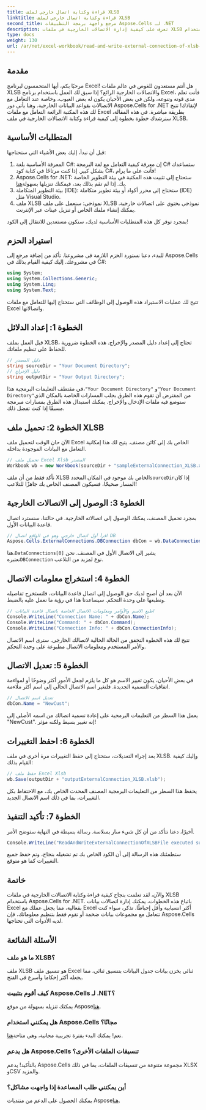 ```yaml
---
title: قراءة وكتابة اتصال خارجي لملف XLSB
linktitle: قراءة وكتابة اتصال خارجي لملف XLSB
second_title: مرجع واجهة برمجة التطبيقات Aspose.Cells لـ .NET
description: تعرف على كيفية إدارة الاتصالات الخارجية في ملفات XLSB باستخدام Aspose.Cells لـ .NET في هذا البرنامج التعليمي الشامل.
type: docs
weight: 130
url: /ar/net/excel-workbook/read-and-write-external-connection-of-xlsb-file/
---
```

## مقدمة

مرحبًا بكم، أيها المتحمسون لبرنامج Excel! هل أنتم مستعدون للغوص في عالم ملفات XLSB والاتصالات الخارجية الرائع؟ إذا سبق لك العمل باستخدام برنامج Excel، فأنت تعلم مدى قوته وتنوعه، ولكن في بعض الأحيان يكون له بعض العيوب، وخاصة عند التعامل مع الاتصالات بقواعد البيانات الخارجية. وهنا يأتي دور Aspose.Cells for .NET لإنقاذك! تتيح لك هذه المكتبة الرائعة التعامل مع ملفات Excel بطريقة مباشرة. في هذه المقالة، سنرشدك خطوة بخطوة إلى كيفية قراءة وكتابة الاتصالات الخارجية في ملف XLSB.

## المتطلبات الأساسية

قبل أن نبدأ، إليك بعض الأشياء التي ستحتاجها:

1. المعرفة الأساسية بلغة C#: إن معرفة كيفية التعامل مع لغة البرمجة C# ستساعدك بشكل كبير. إذا كنت مرتاحًا في كتابة كود C#، فأنت على ما يرام!
2.  Aspose.Cells for .NET: ستحتاج إلى تثبيت هذه المكتبة في بيئة التطوير الخاصة بك. إذا لم تقم بذلك بعد، فيمكنك تنزيلها بسهولة[هنا](https://releases.aspose.com/cells/net/). 
3. بيئة التطوير المتكاملة (IDE): ستحتاج إلى محرر أكواد أو بيئة تطوير متكاملة (IDE) مثل Visual Studio. 
4. ملف XLSB نموذجي: سنعمل على ملف XLSB نموذجي يحتوي على اتصالات خارجية. يمكنك إنشاء ملفك الخاص أو تنزيل عينات عبر الإنترنت. 

بمجرد توفر كل هذه المتطلبات الأساسية لديك، سنكون مستعدين للانتقال إلى الكود!

## استيراد الحزم

للبدء، دعنا نستورد الحزم اللازمة في مشروعنا. تأكد من إضافة مرجع إلى Aspose.Cells في مشروعك. إليك كيفية القيام بذلك في C#:

```csharp
using System;
using System.Collections.Generic;
using System.Linq;
using System.Text;
```

تتيح لك عمليات الاستيراد هذه الوصول إلى الوظائف التي ستحتاج إليها للتعامل مع ملفات Excel واتصالاتها.

## الخطوة 1: إعداد الدلائل

قبل العمل بملف XLSB، تحتاج إلى إعداد دليل المصدر والإخراج. هذه الخطوة ضرورية للحفاظ على تنظيم ملفاتك.

```csharp
// دليل المصدر
string sourceDir = "Your Document Directory";
// دليل الإخراج
string outputDir = "Your Output Directory";
```

 في مقتطف التعليمات البرمجية هذا،`"Your Document Directory"` و`"Your Document Directory"`من المفترض أن تقوم هذه الطرق بجلب المسارات الخاصة بالمكان الذي ستوضع فيه ملفات الإدخال والإخراج. يمكنك استبدال هذه الطرق بمسارات مبرمجة مسبقًا إذا كنت تفضل ذلك.

## الخطوة 2: تحميل ملف XLSB

الآن حان الوقت لتحميل ملف Excel الخاص بك إلى كائن مصنف. يتيح لك هذا إمكانية التعامل مع البيانات الموجودة بداخله.

```csharp
// تحميل ملف Excel Xlsb المصدر
Workbook wb = new Workbook(sourceDir + "sampleExternalConnection_XLSB.xlsb");
```

 تأكد فقط من أن ملف XLSB الخاص بك موجود في المكان المحدد`sourceDir`إذا كان المسار صحيحًا، فسيكون المصنف الخاص بك جاهزًا للتلاعب!

## الخطوة 3: الوصول إلى الاتصالات الخارجية

بمجرد تحميل المصنف، يمكنك الوصول إلى اتصالاته الخارجية. في حالتنا، سنسترد اتصال قاعدة البيانات الأول.

```csharp
// اقرأ أول اتصال خارجي وهو في الواقع اتصال DB
Aspose.Cells.ExternalConnections.DBConnection dbCon = wb.DataConnections[0] as Aspose.Cells.ExternalConnections.DBConnection;
```

 هنا،`DataConnections[0]` يشير إلى الاتصال الأول في المصنف. نحن نعتبره`DBConnection` نوع لمزيد من التلاعب.

## الخطوة 4: استخراج معلومات الاتصال

الآن بعد أن أصبح لديك حق الوصول إلى اتصال قاعدة البيانات، فلنستخرج تفاصيله ونطبعها على وحدة التحكم. سيساعدنا هذا في رؤية ما نعمل عليه بالضبط.

```csharp
// اطبع الاسم والأوامر ومعلومات الاتصال الخاصة باتصال قاعدة البيانات
Console.WriteLine("Connection Name: " + dbCon.Name);
Console.WriteLine("Command: " + dbCon.Command);
Console.WriteLine("Connection Info: " + dbCon.ConnectionInfo);
```

تتيح لك هذه الخطوة التحقق من الحالة الحالية لاتصالك الخارجي. سترى اسم الاتصال والأمر المستخدم ومعلومات الاتصال مطبوعة على وحدة التحكم.

## الخطوة 5: تعديل الاتصال

في بعض الأحيان، يكون تغيير الاسم هو كل ما يلزم لجعل الأمور أكثر وضوحًا أو لمواءمة اتفاقيات التسمية الجديدة. فلنغير اسم الاتصال الحالي إلى اسم أكثر ملاءمة.

```csharp
// تعديل اسم الاتصال
dbCon.Name = "NewCust";
```

يعمل هذا السطر من التعليمات البرمجية على إعادة تسمية اتصالك من اسمه الأصلي إلى "NewCust". إنه تغيير بسيط ولكنه مؤثر!

## الخطوة 6: احفظ التغييرات

بعد إجراء التعديلات، ستحتاج إلى حفظ التغييرات مرة أخرى في ملف XLSB. وإليك كيفية القيام بذلك:

```csharp
// حفظ ملف Excel Xlsb
wb.Save(outputDir + "outputExternalConnection_XLSB.xlsb");
```

يحفظ هذا السطر من التعليمات البرمجية المصنف المحدث الخاص بك، مع الاحتفاظ بكل التغييرات، بما في ذلك اسم الاتصال الجديد.

## الخطوة 7: تأكيد التنفيذ

أخيرًا، دعنا نتأكد من أن كل شيء سار بسلاسة. رسالة بسيطة في النهاية ستوضح الأمر.

```csharp
Console.WriteLine("ReadAndWriteExternalConnectionOfXLSBFile executed successfully.\r\n");
```

ستطمئنك هذه الرسالة إلى أن الكود الخاص بك تم تشغيله بنجاح، وتم حفظ جميع التغييرات كما هو متوقع.

## خاتمة

والآن، لقد تعلمت بنجاح كيفية قراءة وكتابة الاتصالات الخارجية في ملفات XLSB باستخدام Aspose.Cells for .NET. باتباع هذه الخطوات، يمكنك إدارة اتصالات بيانات Excel بفعالية، مما يجعل عملك مع Excel أكثر انسيابية وأقل إحباطًا. تذكر، سواء كنت تتعامل مع مجموعات بيانات ضخمة أو تقوم فقط بتنظيم معلوماتك، فإن Aspose.Cells لديه الأدوات التي تحتاجها.

## الأسئلة الشائعة

### ما هو ملف XLSB؟  
ملف XLSB هو تنسيق ملف Excel ثنائي يخزن بيانات جدول البيانات بتنسيق ثنائي، مما يجعله أكثر إحكاما وأسرع في الفتح.

### كيف أقوم بتثبيت Aspose.Cells لـ .NET؟  
يمكنك تنزيله بسهولة من موقع Aspose[هنا](https://releases.aspose.com/cells/net/).

### هل يمكنني استخدام Aspose.Cells مجانًا؟  
 نعم! يمكنك البدء بفترة تجريبية مجانية، وهي متاحة[هنا](https://releases.aspose.com/).

### هل يدعم Aspose.Cells تنسيقات الملفات الأخرى؟  
بالتأكيد! يدعم Aspose.Cells مجموعة متنوعة من تنسيقات الملفات، بما في ذلك XLSX وCSV والمزيد.

### أين يمكنني طلب المساعدة إذا واجهت مشاكل؟  
 يمكنك الحصول على الدعم من منتديات Aspose[هنا](https://forum.aspose.com/c/cells/9).